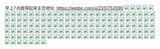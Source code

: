 早上7点就得起床主页地址: https://weibo.com/u/2351752090 
![](https://wx4.sinaimg.cn/mw2000/8c2ce39aly1h8zcfxh25pj20zo256x6p.jpg) 
![](https://wx4.sinaimg.cn/mw2000/8c2ce39aly1h8z16tkhcdj20mi0u046c.jpg) 
![](https://wx4.sinaimg.cn/mw2000/8c2ce39aly1h8vln8xiubj21o02yokjl.jpg) 
![](https://wx4.sinaimg.cn/mw2000/8c2ce39aly1h8vlngvw9pj21hc0u0k6n.jpg) 
![](https://wx4.sinaimg.cn/mw2000/8c2ce39agy1h8sxx9nie4j20u0140gqe.jpg) 
![](https://wx4.sinaimg.cn/mw2000/8c2ce39agy1h8sxxa26aoj20u0140wlr.jpg) 
![](https://wx4.sinaimg.cn/mw2000/8c2ce39agy1h8sxx35oqwj20u014fdlu.jpg) 
![](https://wx4.sinaimg.cn/mw2000/8c2ce39agy1h8sxxah5r6j20u0140tfp.jpg) 
![](https://wx4.sinaimg.cn/mw2000/8c2ce39agy1h8r2whbtv3j20u013ctf6.jpg) 
![](https://wx4.sinaimg.cn/mw2000/8c2ce39agy1h8r2wk5byfj20u017r7et.jpg) 
![](https://wx4.sinaimg.cn/mw2000/8c2ce39agy1h8r2wnneiij20u0140don.jpg) 
![](https://wx4.sinaimg.cn/mw2000/8c2ce39agy1h8r2woo525j20u0140425.jpg) 
![](https://wx4.sinaimg.cn/mw2000/8c2ce39agy1h8r2wsg945j20u012fqed.jpg) 
![](https://wx4.sinaimg.cn/mw2000/8c2ce39agy1h8phcijxbhj20u01407a0.jpg) 
![](https://wx4.sinaimg.cn/mw2000/8c2ce39agy1h8phcht7ojj21410u0qdt.jpg) 
![](https://wx4.sinaimg.cn/mw2000/8c2ce39agy1h8nno3zn4kj20u013c44z.jpg) 
![](https://wx4.sinaimg.cn/mw2000/8c2ce39agy1h8nno5d8ajj20u01hcjz1.jpg) 
![](https://wx4.sinaimg.cn/mw2000/8c2ce39agy1h8nno6etjrj20o216twg8.jpg) 
![](https://wx4.sinaimg.cn/mw2000/8c2ce39agy1h8nno6vwxcj21400u0wiu.jpg) 
![](https://wx4.sinaimg.cn/mw2000/8c2ce39agy1h8kmyqtmhkj20u01hcn6w.jpg) 
![](https://wx4.sinaimg.cn/mw2000/8c2ce39aly1h86umsl233j21400u0aj3.jpg) 
![](https://wx4.sinaimg.cn/mw2000/8c2ce39aly1h84w1qc8zlj20u00mi448.jpg) 
![](https://wx4.sinaimg.cn/mw2000/8c2ce39aly1h7u753cjewj20u01lr43s.jpg) 
![](https://wx4.sinaimg.cn/mw2000/8c2ce39aly1h7u753kl2zj20u01ejwie.jpg) 
![](https://wx4.sinaimg.cn/mw2000/8c2ce39aly1h7u7534okpj20u01nnq8d.jpg) 
![](https://wx4.sinaimg.cn/mw2000/8c2ce39aly1h7u753qzrfj20u01mhwju.jpg) 
![](https://wx4.sinaimg.cn/mw2000/8c2ce39aly1h7s1dr39wrj21400u0gtm.jpg) 
![](https://wx4.sinaimg.cn/mw2000/8c2ce39aly1h7s1drawckj21400u0doq.jpg) 
![](https://wx4.sinaimg.cn/mw2000/8c2ce39aly1h7s1drjslhj21400u0k0o.jpg) 
![](https://wx4.sinaimg.cn/mw2000/8c2ce39aly1h7s1drq2mej21400u0wie.jpg) 
![](https://wx4.sinaimg.cn/mw2000/8c2ce39aly1h7s1dqwpm1j20we0u011w.jpg) 
![](https://wx4.sinaimg.cn/mw2000/8c2ce39aly1h7n5d2bvf3j21400u0dou.jpg) 
![](https://wx4.sinaimg.cn/mw2000/8c2ce39aly1h7hsxam6qhj20u01hc7g4.jpg) 
![](https://wx4.sinaimg.cn/mw2000/8c2ce39aly1h7hsxaulanj20u01hck2l.jpg) 
![](https://wx4.sinaimg.cn/mw2000/8c2ce39aly1h7hsxb5jqcj20u01hcqcf.jpg) 
![](https://wx4.sinaimg.cn/mw2000/8c2ce39aly1h7gl8sbp3rj21hc0u0adx.jpg) 
![](https://wx4.sinaimg.cn/mw2000/8c2ce39aly1h7gl8sinm9j21400u0wm7.jpg) 
![](https://wx4.sinaimg.cn/mw2000/8c2ce39aly1h7gl8st06cj21400u049a.jpg) 
![](https://wx4.sinaimg.cn/mw2000/8c2ce39aly1h7gl8t5tm2j21400u078y.jpg) 
![](https://wx4.sinaimg.cn/mw2000/8c2ce39aly1h7gl8teb9ej21400u0gva.jpg) 
![](https://wx4.sinaimg.cn/mw2000/8c2ce39aly1h7gl8tluw4j21400u0426.jpg) 
![](https://wx4.sinaimg.cn/mw2000/8c2ce39aly1h7gl8ttusyj213y0u0481.jpg) 
![](https://wx4.sinaimg.cn/mw2000/8c2ce39aly1h7gl8u3oj8j21400u0782.jpg) 
![](https://wx4.sinaimg.cn/mw2000/8c2ce39aly1h7gl8ucjesj21400u0dkv.jpg) 
![](https://wx4.sinaimg.cn/mw2000/8c2ce39aly1h7gl8uo0eej21400u0n8x.jpg) 
![](https://wx4.sinaimg.cn/mw2000/8c2ce39aly1h7gl8rx6mgj21400u076z.jpg) 
![](https://wx4.sinaimg.cn/mw2000/8c2ce39aly1h7gl8uv5h2j21400u0dmr.jpg) 
![](https://wx4.sinaimg.cn/mw2000/8c2ce39aly1h7gl8v1xuzj21400u043g.jpg) 
![](https://wx4.sinaimg.cn/mw2000/8c2ce39aly1h7gl8vaayrj21400u0dly.jpg) 
![](https://wx4.sinaimg.cn/mw2000/8c2ce39aly1h7gl8vhtmlj21400u0426.jpg) 
![](https://wx4.sinaimg.cn/mw2000/8c2ce39aly1h7gl8vp96fj20u01407bl.jpg) 
![](https://wx4.sinaimg.cn/mw2000/8c2ce39aly1h7gl8w1fafj21400u0n3n.jpg) 
![](https://wx4.sinaimg.cn/mw2000/8c2ce39aly1h7gl8wejpnj21hc0u0q9d.jpg) 
![](https://wx4.sinaimg.cn/mw2000/8c2ce39aly1h7fjonznn3j20u0140dkc.jpg) 
![](https://wx4.sinaimg.cn/mw2000/8c2ce39aly1h7feygzyj6j20u01gy0u1.jpg) 
![](https://wx4.sinaimg.cn/mw2000/8c2ce39aly1h7feyiapg1j20tx1fe7e3.jpg) 
![](https://wx4.sinaimg.cn/mw2000/8c2ce39aly1h7feygsfy0j20u0140te9.jpg) 
![](https://wx4.sinaimg.cn/mw2000/8c2ce39aly1h7feyh9kkhj20u01407ae.jpg) 
![](https://wx4.sinaimg.cn/mw2000/8c2ce39aly1h7feyhhaphj20u0140432.jpg) 
![](https://wx4.sinaimg.cn/mw2000/8c2ce39aly1h7feyhpgmnj20u0140ab7.jpg) 
![](https://wx4.sinaimg.cn/mw2000/8c2ce39aly1h7feyhyeafj20u01of428.jpg) 
![](https://wx4.sinaimg.cn/mw2000/8c2ce39aly1h7feyneqc9j213e0u0wj0.jpg) 
![](https://wx4.sinaimg.cn/mw2000/8c2ce39aly1h7ebe15u4oj20u0140djl.jpg) 
![](https://wx4.sinaimg.cn/mw2000/8c2ce39aly1h7ebe0z4yrj211y0u0gnb.jpg) 
![](https://wx4.sinaimg.cn/mw2000/8c2ce39aly1h7awl874n2j233z235gp3.jpg) 
![](https://wx4.sinaimg.cn/mw2000/8c2ce39aly1h7awl8u6phj233z1yr7wh.jpg) 
![](https://wx4.sinaimg.cn/mw2000/8c2ce39aly1h7awl9ccf9j233x1vh1kx.jpg) 
![](https://wx4.sinaimg.cn/mw2000/8c2ce39aly1h7awl7lye1j22c033y77g.jpg) 
![](https://wx4.sinaimg.cn/mw2000/8c2ce39aly1h7awlb5ivcj22c0340u0x.jpg) 
![](https://wx4.sinaimg.cn/mw2000/8c2ce39aly1h72ql96hunj23402c012h.jpg) 
![](https://wx4.sinaimg.cn/mw2000/8c2ce39aly1h70e9nbvu1j21o02you0y.jpg) 
![](https://wx4.sinaimg.cn/mw2000/8c2ce39aly1h6yt9az2dmj23402c0hdx.jpg) 
![](https://wx4.sinaimg.cn/mw2000/8c2ce39aly1h6yt9bqt9zj22k21x2tjm.jpg) 
![](https://wx4.sinaimg.cn/mw2000/8c2ce39aly1h6yt9csdsgj23402c0npf.jpg) 
![](https://wx4.sinaimg.cn/mw2000/8c2ce39aly1h6y8kszc73j20u11hcq5g.jpg) 
![](https://wx4.sinaimg.cn/mw2000/8c2ce39aly1h6y8kspnnlj20u11hcqpl.jpg) 
![](https://wx4.sinaimg.cn/mw2000/8c2ce39aly1h6y8kt9tl4j20u11hcn4z.jpg) 
![](https://wx4.sinaimg.cn/mw2000/8c2ce39aly1h6y8ktnfwvj20u11hch5f.jpg) 
![](https://wx4.sinaimg.cn/mw2000/8c2ce39aly1h6vvy6dtfvj20u01hc46a.jpg) 
![](https://wx4.sinaimg.cn/mw2000/8c2ce39aly1h6vvy79a41j20u01hcwrh.jpg) 
![](https://wx4.sinaimg.cn/mw2000/8c2ce39aly1h6vvy7wptkj20u01hcnbf.jpg) 
![](https://wx4.sinaimg.cn/mw2000/8c2ce39aly1h6vvy8qii1j20u01hcqdi.jpg) 
![](https://wx4.sinaimg.cn/mw2000/8c2ce39aly1h6vvy9j6pwj20u01hcqdb.jpg) 
![](https://wx4.sinaimg.cn/mw2000/8c2ce39aly1h6vvya8abhj20u01hc7ei.jpg) 
![](https://wx4.sinaimg.cn/mw2000/8c2ce39aly1h6vvy5rl9wj21hc0u0tar.jpg) 
![](https://wx4.sinaimg.cn/mw2000/8c2ce39aly1h6sgwtznktj21o02yokjl.jpg) 
![](https://wx4.sinaimg.cn/mw2000/8c2ce39aly1h6l900jycwj20zo256dz4.jpg) 
![](https://wx4.sinaimg.cn/mw2000/8c2ce39aly1h6j6efupnlj21o02mab29.jpg) 
![](https://wx4.sinaimg.cn/mw2000/8c2ce39aly1h69yx9cpi7j23402c0u0x.jpg) 
![](https://wx4.sinaimg.cn/mw2000/8c2ce39aly1h69yxbc6qdj23402c0hdx.jpg) 
![](https://wx4.sinaimg.cn/mw2000/8c2ce39aly1h69yxcpap7j23402c0kd6.jpg) 
![](https://wx4.sinaimg.cn/mw2000/8c2ce39aly1h69yxec8wsj23402c0kjo.jpg) 
![](https://wx4.sinaimg.cn/mw2000/8c2ce39aly1h69yxg5vyxj23402c0b2d.jpg) 
![](https://wx4.sinaimg.cn/mw2000/8c2ce39aly1h69yxh8ge9j23402c07oy.jpg) 
![](https://wx4.sinaimg.cn/mw2000/8c2ce39aly1h67dw1kzmyj20sh1cj12s.jpg) 
![](https://wx4.sinaimg.cn/mw2000/8c2ce39aly1h67dw2df92j21o02yox6p.jpg) 
![](https://wx4.sinaimg.cn/mw2000/8c2ce39aly1h67dw2so82j21nm291e0h.jpg) 
![](https://wx4.sinaimg.cn/mw2000/8c2ce39aly1h67dw390f2j21o02at1kx.jpg) 
![](https://wx4.sinaimg.cn/mw2000/8c2ce39aly1h67dwug81lj21o0280di3.jpg) 
![](https://wx4.sinaimg.cn/mw2000/8c2ce39aly1h66ikt1u1nj21o02eq4qp.jpg) 
![](https://wx4.sinaimg.cn/mw2000/8c2ce39aly1h66ikv9qn7j23402c0duv.jpg) 
![](https://wx4.sinaimg.cn/mw2000/8c2ce39aly1h66ikw62ckj23402c0dr2.jpg) 
![](https://wx4.sinaimg.cn/mw2000/8c2ce39aly1h651wka9yaj20u01hcqd8.jpg) 
![](https://wx4.sinaimg.cn/mw2000/8c2ce39aly1h651wkq4x6j21400u0gn5.jpg) 
![](https://wx4.sinaimg.cn/mw2000/8c2ce39aly1h64wykqxebj20u00wu435.jpg) 
![](https://wx4.sinaimg.cn/mw2000/8c2ce39aly1h61px0ptr5j21400u042e.jpg) 
![](https://wx4.sinaimg.cn/mw2000/8c2ce39aly1h61px2o8e3j21400u0gpe.jpg) 
![](https://wx4.sinaimg.cn/mw2000/8c2ce39aly1h61px3j1ntj21400u0dkf.jpg) 
![](https://wx4.sinaimg.cn/mw2000/8c2ce39aly1h61px3xyi5j21400u03yv.jpg) 
![](https://wx4.sinaimg.cn/mw2000/8c2ce39aly1h5rgv8krq0j212t0u0qen.jpg) 
![](https://wx4.sinaimg.cn/mw2000/8c2ce39aly1h5rgv9i0u7j21400u0tkc.jpg) 
![](https://wx4.sinaimg.cn/mw2000/8c2ce39aly1h5rgvaecr4j21400u07ia.jpg) 
![](https://wx4.sinaimg.cn/mw2000/8c2ce39aly1h5rgvc8qczj21400u013z.jpg) 
![](https://wx4.sinaimg.cn/mw2000/8c2ce39aly1h5rgvd1666j21400u049l.jpg) 
![](https://wx4.sinaimg.cn/mw2000/8c2ce39aly1h5rgvse40ej20u0140114.jpg) 
![](https://wx4.sinaimg.cn/mw2000/8c2ce39aly1h5mtzqsl67j21o02yoe6l.jpg) 
![](https://wx4.sinaimg.cn/mw2000/8c2ce39aly1h5mtzrnrxzj21o02yoe53.jpg) 
![](https://wx4.sinaimg.cn/mw2000/8c2ce39aly1h5mtzpfshjj21o02yox4i.jpg) 
![](https://wx4.sinaimg.cn/mw2000/8c2ce39aly1h5mtzsn9zvj21o02yox4l.jpg) 
![](https://wx4.sinaimg.cn/mw2000/8c2ce39aly1h5jvcu9vrej20u018j7mw.jpg) 
![](https://wx4.sinaimg.cn/mw2000/8c2ce39aly1h5jvcrt5y5j20u00y6k3k.jpg) 
![](https://wx4.sinaimg.cn/mw2000/8c2ce39aly1h5fl71d3h3j20rr17v44r.jpg) 
![](https://wx4.sinaimg.cn/mw2000/8c2ce39aly1h5en0c3u6kj20u01hc7iz.jpg) 
![](https://wx4.sinaimg.cn/mw2000/8c2ce39aly1h4xibghcadj21z028nhdt.jpg) 
![](https://wx4.sinaimg.cn/mw2000/8c2ce39aly1h4xibheyl4j23402c0hdu.jpg) 
![](https://wx4.sinaimg.cn/mw2000/8c2ce39aly1h4petxgg56j20u01hc4jd.jpg) 
![](https://wx4.sinaimg.cn/mw2000/8c2ce39aly1h4petxs7qvj20u11hcncl.jpg) 
![](https://wx4.sinaimg.cn/mw2000/8c2ce39aly1h4peu5p968j20u1157wqt.jpg) 
![](https://wx4.sinaimg.cn/mw2000/8c2ce39aly1h49tc9ew7ij21o02yoqv5.jpg) 
![](https://wx4.sinaimg.cn/mw2000/8c2ce39aly1h49tc8r6ouj21o02yoqv5.jpg) 
![](https://wx4.sinaimg.cn/mw2000/8c2ce39aly1h3yagx5ggrj21o02qpu0x.jpg) 
![](https://wx4.sinaimg.cn/mw2000/8c2ce39aly1h3yagy6codj23402c0u0y.jpg) 
![](https://wx4.sinaimg.cn/mw2000/8c2ce39aly1h3yagzafmlj23402c0e82.jpg) 
![](https://wx4.sinaimg.cn/mw2000/8c2ce39aly1h3upcd8plgj21be0zkwoo.jpg) 
![](https://wx4.sinaimg.cn/mw2000/8c2ce39aly1h3k9vozsgzj22c02m4u0x.jpg) 
![](https://wx4.sinaimg.cn/mw2000/8c2ce39agy1h3hc5fx4d2j21pp2rmu0x.jpg) 
![](https://wx4.sinaimg.cn/mw2000/8c2ce39agy1h3hc5djs03j221733zhdu.jpg) 
